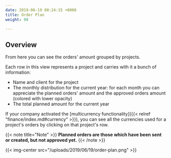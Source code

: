 ```yaml
---
date: 2019-06-19 08:24:15 +0000
title: Order Plan
weight: 98

---
```

## Overview

From here you can see the orders' amount grouped by projects.

Each row in this view represents a project and carries with it a bunch of information:

* Name and client for the project
* The monthly distribution for the current year: for each month you can appreciate the planned orders' amount and the approved orders amount (colored with lower opacity)
* The total planned amount for the current year

If your company activated the [multicurrency functionality]({{< relref "finance/index.md#currency" >}}), you can see all the currencies used for a project's orders by clicking on that project's row.

{{< note title="Note" >}}
**Planned orders are those which have been sent or created, but not approved yet.**
{{< /note >}}

{{< img-center src="/uploads/2019/06/19/order-plan.png" >}}